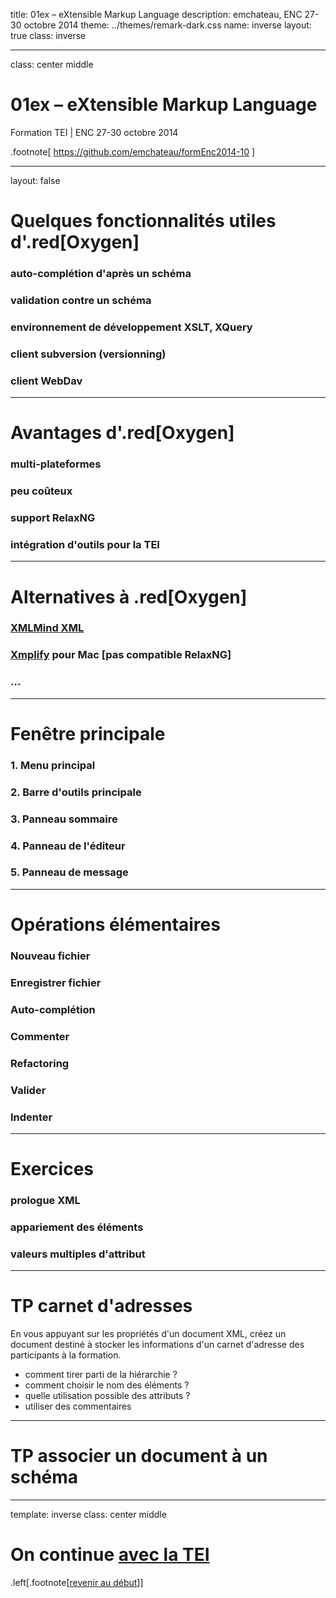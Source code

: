 title: 01ex – eXtensible Markup Language
description: emchateau, ENC 27-30 octobre 2014
theme: ../themes/remark-dark.css
name: inverse
layout: true
class: inverse

---

class: center middle

# 01ex – eXtensible Markup Language
Formation TEI | ENC 27-30 octobre 2014

.footnote[ https://github.com/emchateau/formEnc2014-10 ]

---

layout: false

# Quelques fonctionnalités utiles d'.red[Oxygen]

### auto-complétion d'après un schéma

### validation contre un schéma

### environnement de développement XSLT, XQuery

### client subversion (versionning)

### client WebDav

---

# Avantages d'.red[Oxygen]

### multi-plateformes

### peu coûteux

### support RelaxNG

### intégration d'outils pour la TEI

---

# Alternatives à .red[Oxygen]

### [XMLMind XML](http://www.xmlmind.com/xmleditor/)

### [Xmplify](http://xmplifyapp.com) pour Mac [pas compatible RelaxNG]

### ...

---

# Fenêtre principale

### 1. Menu principal

### 2. Barre d'outils principale

### 3. Panneau sommaire

### 4. Panneau de l'éditeur

### 5. Panneau de message

---

# Opérations élémentaires

### Nouveau fichier

### Enregistrer fichier

### Auto-complétion

### Commenter

### Refactoring

### Valider

### Indenter

---

# Exercices

### prologue XML

### appariement des éléments

### valeurs multiples d'attribut

---

# TP carnet d'adresses

En vous appuyant sur les propriétés d'un document XML, créez un document destiné à stocker les informations d'un carnet d'adresse des participants à la formation.

- comment tirer parti de la hiérarchie ?
- comment choisir le nom des éléments ?
- quelle utilisation possible des attributs ?
- utiliser des commentaires

---

# TP associer un document à un schéma

---

template: inverse
class: center middle

# On continue [avec la TEI](03-teiGeneralites.html)

.left[.footnote[[revenir au début](#index)]]
